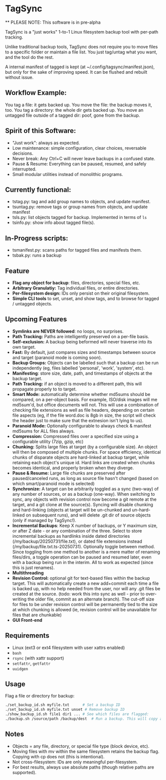 # TagSync

** PLEASE NOTE: This software is in pre-alpha

TagSync is a "just works" 1-to-1 Linux filesystem backup tool with per-path tracking.

Unlike traditional backup tools, TagSync does not require you to move files to a specific folder or maintain a file list. You just tag/untag what you want, and the tool do the rest.

A internal manifest of tagged is kept (at ~/.config/tagsync/manifest.json), but only for the sake of improving speed. It can be flushed and rebuilt without issue.

## Workflow Example:
You tag a file: it gets backed up.
You move the file: the backup moves it, too.
You tag a directory: the whole dir gets backed up.
You move an untagged file outside of a tagged dir: poof, gone from the backup.

## Spirit of this Software:
- "Just work": always as expected.
- Low maintenance: simple configuration, clear choices, reversable decisions.
- Never break: Any Ctrl+C will never leave backups in a confused state.
- Pause & Resume: Everything can be paused, resumed, and safely interrupted.
- Small modular utilities instead of monolithic programs.

## Currently functional:
- tstag.py: tag and add group names to objects, and update manifest.
- tsuntag.py: remove tags or group names from objects, and update manifest
- tsls.py: list objects tagged for backup. Implemented in terms of `ls`
- tsinfo.py: show info about tagged file(s).

## In-Progress scripts:
- tsmanifest.py: scans paths for tagged files and manifests them.
- tsbak.py: runs a backup

## Feature
- **Flag any object for backup**: files, directories, special files, etc.
- **Arbitrary Granulatiy:** Tag individual files, or entire directories.
- **Per-filesystem design:** IDs only persist on their original filesystem.
- **Simple CLI tools** to set, unset, and show tags, and to browse for tagged / untagged objects.

## Upcoming Features
- **Symlinks are NEVER followed**: no loops, no surprises.
- **Path Tracking:** Paths are intelligently preserved on a per-file basis.
- **Self-exclusion:** A backup being beformed will never traverse into its own target.
- **Fast:** By default, just compares sizes and timestamps between source and target (paranoid mode is coming soon).
- **Backup Groups:** Objects can be labelled such that a backup can be run independently (eg, files labelled 'personal', 'work', 'system', etc).
- **Manifesting**: store size, date, path, and timestamps of objects at the backup target.
- **Path Tracking:** if an object is moved to a different path, this will propagate properly to to target.
- **Smart Mode:** automatically determine whether md5sums should be compared, on a per-object basis. For example, ISO/disk images will me md5sum'd, but office documents will not. This will use a combination of checking file extensions as well as file headers, depending on certain file aspects (eg, if the file word.doc is 8gb in size, the script will check the header just to make sure that the extnesion isn't lying to us).
- **Paranoid Mode:** Optionally configurable to always check & manifest md5sums for ALL files always.
- **Compression:** Compressed files over a specified size using a configurable utility (7zip, gzip, etc)
- **Chunking:** Splits large files at target (by a configurable size). An object will then be composed of multiple chunks. For space efficiency, identical chunks of disparate objects are hard-linked at backup target, while retaining each object's unique id. Hard links are created when chunks becomes identical, and properly broken when they diverge.
- **Pause & Resume:** Large file chunks are preserved after paused/canceled runs, as long as source file hasn't changed (based on which smart/paranoid mode is selected)
- **Synchronize:** A target can be arbitrarily toggled as a sync (two-way) of any number of sources, or as a backup (one-way). When switching to sync, any objects with revision control now become a git remote at the target, and a git clone at the source(s). Syncing will disable chunking and hard-linking (objects at target will be un-chunked and un-hard-linked on subsequent runs), and will delete .git dir of source objects (only if managed by TagSync!).
- **Incremental Backups**: Keep X number of backups, or Y maximum size, or after Z date - or any combination of the three. Select to store incremental backups as hardlinks inside dated directories (/my/backup/20250731/file.txt), or dated file extensions instead (/my/backup/file.txt.ts-20250731). Optionally toggle between method. Since toggling from one method to another is a mere matter of renaming files/dirs, a toggle operation can be paused and resumed later, even with a backup being run in the interim. All to work as expected (since this is just renames).
- **Multithreading**
- **Revision Control:** optional git for text-based files within the backup target. This will automatically create a new add+commit each time a file is backed up, with no help needed from the user, nor will any .git files be created at the source. (todo: work this into sync as well - prior to over-writing the older file, commit as an alternate branch). The cut-off size for files to be under revision control will be permanently tied to the size at which chunking is allowed (ie, revision control will be unavailable for files that are chunkable)
- **GUI Front-end**

## Requirements

- Linux (ext3 or ext4 filesystem with user xattrs enabled)
- `bash`
- `rsync` (with xattr support)
- `setfattr`, `getfattr`
- `uuidgen`

## Usage

Flag a file or directory for backup:
```bash
./set_backup_id.sh myfile.txt      # Set a backup ID
./set_backup_id.sh myfile.txt unset # Remove backup ID
./show_backup_id.sh file1 dir1 ... # See which files are flagged:
./backup.sh /source/path /backup/dest  # Run a backup. This will copy all flagged objects (and, if a directory is flagged, all its contents) into /backup/dest, preserving full source paths.
```

## Notes
- Objects = any file, directory, or special file type (block device, etc).
- Moving files with mv within the same filesystem retains the backup flag. Copying with cp does not (this is intentional).
- Not cross-filesystem: IDs are only meaningful per-filesystem.
- For best results, always use absolute paths (though relative paths are supported).



